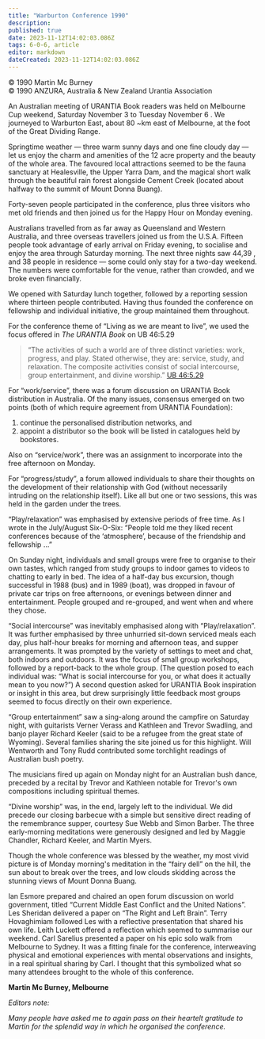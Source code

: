 ```yaml
---
title: "Warburton Conference 1990"
description: 
published: true
date: 2023-11-12T14:02:03.086Z
tags: 6-0-6, article
editor: markdown
dateCreated: 2023-11-12T14:02:03.086Z
---
```


<p class="v-card v-sheet theme--light gray lighten-3 px-2 py-1">© 1990 Martin Mc Burney<br>© 1990 ANZURA, Australia & New Zealand Urantia Association</p>

An Australian meeting of URANTIA Book readers was held on Melbourne Cup weekend, Saturday November 3 to Tuesday November 6 . We journeyed to Warburton East, about 80 ~km east of Melbourne, at the foot of the Great Dividing Range.

Springtime weather — three warm sunny days and one fine cloudy day — let us enjoy the charm and amenities of the 12 acre property and the beauty of the whole area. The favoured local attractions seemed to be the fauna sanctuary at Healesville, the Upper Yarra Dam, and the magical short walk through the beautiful rain forest alongside Cement Creek (located about halfway to the summit of Mount Donna Buang).

Forty-seven people participated in the conference, plus three visitors who met old friends and then joined us for the Happy Hour on Monday evening.

Australians travelled from as far away as Queensland and Western Australia, and three overseas travellers joined us from the U.S.A. Fifteen people took advantage of early arrival on Friday evening, to socialise and enjoy the area through Saturday morning. The next three nights saw 44,39 , and 38 people in residence — some could only stay for a two-day weekend. The numbers were comfortable for the venue, rather than crowded, and we broke even financially.

We opened with Saturday lunch together, followed by a reporting session where thirteen people contributed. Having thus founded the conference on fellowship and individual initiative, the group maintained them throughout.

For the conference theme of “Living as we are meant to live”, we used the focus offered in _The URANTIA Book_ on UB 46:5.29

> “The activities of such a world are of three distinct varieties: work, progress, and play. Stated otherwise, they are: service, study, and relaxation. The composite activities consist of social intercourse, group entertainment, and divine worship.” [UB 46:5.29](/en/The_Urantia_Book/46#p5_29)

For “work/service”, there was a forum discussion on URANTIA Book distribution in Australia. Of the many issues, consensus emerged on two points (both of which require agreement from URANTIA Foundation):

1) continue the personalised distribution networks, and
2) appoint a distributor so the book will be listed in catalogues held by bookstores.

Also on “service/work”, there was an assignment to incorporate into the free afternoon on Monday.

For “progress/study”, a forum allowed individuals to share their thoughts on the development of their relationship with God (without necessarily intruding on the relationship itself). Like all but one or two sessions, this was held in the garden under the trees.

“Play/relaxation” was emphasised by extensive periods of free time. As I wrote in the July/August Six-O-Six: “People told me they liked recent conferences because of the ‘atmosphere’, because of the friendship and fellowship ...”

On Sunday night, individuals and small groups were free to organise to their own tastes, which ranged from study groups to indoor games to videos to chatting to early in bed. The idea of a half-day bus excursion, though successful in 1988 (bus) and in 1989 (boat), was dropped in favour of private car trips on free afternoons, or evenings between dinner and entertainment. People grouped and re-grouped, and went when and where they chose.

“Social intercourse” was inevitably emphasised along with “Play/relaxation”. It was further emphasised by three unhurried sit-down serviced meals each day, plus half-hour breaks for morning and afternoon teas, and supper arrangements. It was prompted by the variety of settings to meet and chat, both indoors and outdoors. It was the focus of small group workshops, followed by a report-back to the whole group. (The question posed to each individual was: “What is social intercourse for you, or what does it actually mean to you now?”) A second question asked for URANTIA Book inspiration or insight in this area, but drew surprisingly little feedback most groups seemed to focus directly on their own experience.

“Group entertainment” saw a sing-along around the campfire on Saturday night, with guitarists Verner Verass and Kathleen and Trevor Swadling, and banjo player Richard Keeler (said to be a refugee from the great state of Wyoming). Several families sharing the site joined us for this highlight. Will Wentworth and Tony Rudd contributed some torchlight readings of Australian bush poetry.

The musicians fired up again on Monday night for an Australian bush dance, preceded by a recital by Trevor and Kathleen notable for Trevor's own compositions including spiritual themes.

“Divine worship” was, in the end, largely left to the individual. We did precede our closing barbecue with a simple but sensitive direct reading of the remembrance supper, courtesy Sue Webb and Simon Barber. The three early-morning meditations were generously designed and led by Maggie Chandler, Richard Keeler, and Martin Myers.

Though the whole conference was blessed by the weather, my most vivid picture is of Monday morning's meditation in the “fairy dell” on the hill, the sun about to break over the trees, and low clouds skidding across the stunning views of Mount Donna Buang.

Ian Esmore prepared and chaired an open forum discussion on world government, titled “Current Middle East Conflict and the United Nations”. Les Sheridan delivered a paper on “The Right and Left Brain”. Terry Hovaghimiam followed Les with a reflective presentation that shared his own life. Leith Luckett offered a reflection which seemed to summarise our weekend. Carl Sarelius presented a paper on his epic solo walk from Melbourne to Sydney. It was a fitting finale for the conference, interweaving physical and emotional experiences with mental observations and insights, in a real spiritual sharing by Carl. I thought that this symbolized what so many attendees brought to the whole of this conference.

**Martin Mc Burney, Melbourne**

_Editors note:_

_Many people have asked me to again pass on their heartelt gratitude to Martin for the splendid way in which he organised the conference._